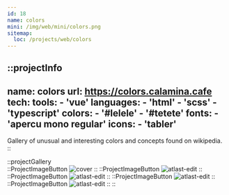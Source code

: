 ```yaml
---
id: 18
name: colors
mini: /img/web/mini/colors.png
sitemap:
  loc: /projects/web/colors
---
```


::projectInfo
---
name: colors
url: https://colors.calamina.cafe
tech: 
    tools:
      - 'vue'
    languages:
      - 'html'
      - 'scss'
      - 'typescript'
    colors:
      - '#lelele'
      - '#tetete'
    fonts:
      - 'apercu mono regular'
    icons:
      - 'tabler'
---
Gallery of unusual and interesting colors and concepts found on wikipedia.
::

::projectGallery  
  ::ProjectImageButton
    ![cover](/img/web/colors.png)
  ::
  ::ProjectImageButton
    ![atlast-edit](/img/web/colors/bmp.png)
  :: 
  ::ProjectImageButton
    ![atlast-edit](/img/web/colors/eigengrau.png)
  :: 
  ::ProjectImageButton
    ![atlast-edit](/img/web/colors/ikb.png)
  :: 
  ::ProjectImageButton
    ![atlast-edit](/img/web/colors/mummy-brown.png)
  :: 
::

<!-- ::projectFeatures
:: -->